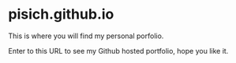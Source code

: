 # pisich.github.io
This is where you will find my personal porfolio.

Enter to this URL to see my Github hosted portfolio, hope you like it.
